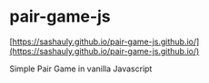 # pair-game-js

[https://sashauly.github.io/pair-game-js.github.io/](https://sashauly.github.io/pair-game-js.github.io/)

Simple Pair Game in vanilla Javascript
